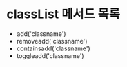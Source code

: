 # classList 메서드 목록
- add('classname')
- removeadd('classname')
- containsadd('classname')
- toggleadd('classname')

